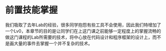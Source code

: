 # 前置技能掌握

我们吸取了去年Lab的经验，很多同学抱怨有些工具不会使用，因此我们特增加了一个Lv0，本章节的目的是让同学们在上这门课之前能够一定程度上的掌握流畅的做这门课程的Lab所需要的技术，将中心放在代码设计和程序框架的设计上，而不是画大量的事件去掌握一个并不复杂的技术。